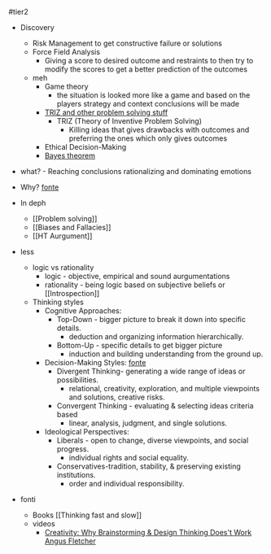#tier2 
- Discovery
	- Risk Management to get constructive failure or solutions
	- Force Field Analysis 
		- Giving a score to desired outcome and restraints to then try to modify the scores to get a better prediction of the outcomes
	- meh
		- Game theory 
			- the situation is looked more like a game and based on the players strategy and context conclusions will be made
		- [TRIZ and other problem solving stuff](https://en.wikipedia.org/wiki/TRIZ#See_also)
			- TRIZ (Theory of Inventive Problem Solving) 
				- Killing ideas that gives drawbacks with outcomes and preferring the ones which only gives outcomes
		- Ethical Decision-Making
		- [Bayes theorem](https://www.youtube.com/results?search_query=Bayes%27+Theorem)
- what? - Reaching conclusions rationalizing and dominating emotions
- Why? [fonte](https://www.youtube.com/watch?v=ikjNj7CfeUI) 
 
- In deph
	- [[Problem solving]]
	- [[Biases and Fallacies]]
	- [[HT Aurgument]]
- less
	- logic vs rationality
		- logic - objective, empirical and sound aurgumentations
		- rationality - being logic based on subjective beliefs or [[Introspection]]
	- Thinking styles
		- Cognitive Approaches:
			- Top-Down - bigger picture to break it down into specific details. 
				- deduction and organizing information hierarchically.
			- Bottom-Up - specific details to get bigger picture
				- induction and building understanding from the ground up.
		- Decision-Making Styles: [fonte](https://www.youtube.com/watch?v=cmBf1fBRXms)
			- Divergent Thinking- generating a wide range of ideas or possibilities.
				- relational, creativity, exploration, and multiple viewpoints and solutions, creative risks.
			- Convergent Thinking - evaluating & selecting ideas criteria based
				- linear, analysis,  judgment, and single solutions.
		- Ideological Perspectives:
			- Liberals - open to change, diverse viewpoints, and social progress. 
				- individual rights and social equality.
			- Conservatives-tradition, stability, & preserving existing institutions. 
				- order and individual responsibility.

- fonti
	- Books
		[[Thinking fast and slow]]
	- videos
		- [Creativity: Why Brainstorming & Design Thinking Does't Work Angus Fletcher](<Creativity: Why Brainstorming And Design Thinking Does Not Work Angus Fletcher>)
